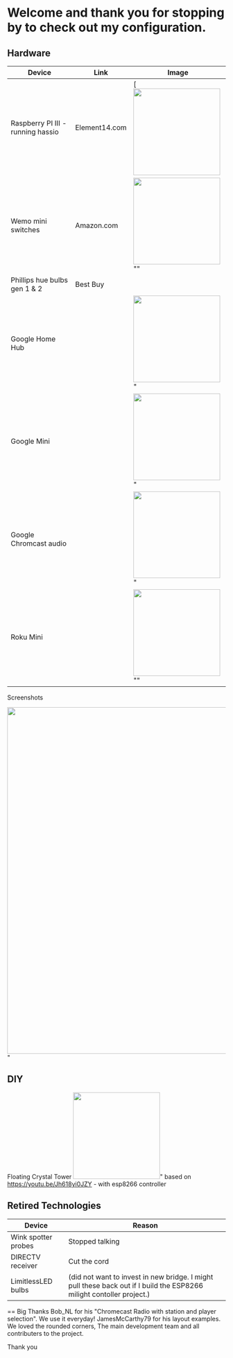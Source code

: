 # Welcome and thank you for stopping by to check out my configuration. 


## Hardware

| Device | Link | Image |
| ------ | ------ | ------ |
|Raspberry PI III - running hassio|  Element14.com | [ <img src="https://github.com/cy1701/Home-Assistant-Configuration/blob/master/readme_images/raspberry-pi-3.png" width="200"/>|
| Wemo mini switches | Amazon.com | <img src="https://github.com/cy1701/Home-Assistant-Configuration/blob/master/readme_images/wemo.png" width="200"/>""|
|Phillips hue bulbs gen 1 & 2| Best Buy|   |
|Google Home Hub|   | <img src="https://github.com/cy1701/Home-Assistant-Configuration/blob/master/readme_images/google%20hub.jpg" width="200"/>"|
|Google Mini|    | <img src="https://github.com/cy1701/Home-Assistant-Configuration/blob/master/readme_images/google%20mini.jpg" width="200"/>"|
|Google Chromcast audio|    |  <img src="https://github.com/cy1701/Home-Assistant-Configuration/blob/master/readme_images/chromecast%20audio.jpg" width="200"/>"|
Roku Mini|    |   <img src="https://github.com/cy1701/Home-Assistant-Configuration/blob/master/readme_images/roku.jpg" width="200"/>""|

Screenshots

 <img src="https://github.com/cy1701/Home-Assistant-Configuration/blob/master/readme_images/screenshots/rooms.png" width="800"/>"

## DIY
Floating Crystal Tower   <img src="https://github.com/cy1701/Home-Assistant-Configuration/blob/master/readme_images/tower.jpg" width="200"/>"
based on https://youtu.be/Jh618yi0JZY - with esp8266 controller


## Retired Technologies
|Device|Reason|
| ------ |  ------ |
| Wink spotter probes| Stopped talking|
|DIRECTV receiver| Cut the cord|
|LimitlessLED bulbs| (did not want to invest in new bridge. I might pull these back out if I build the ESP8266 milight contoller project.)|

== Big Thanks
Bob_NL for his "Chromecast Radio with station and player selection". We use it everyday!
JamesMcCarthy79 for his layout examples. We loved the rounded corners,
The main development team and all contributers to the project.

Thank you

